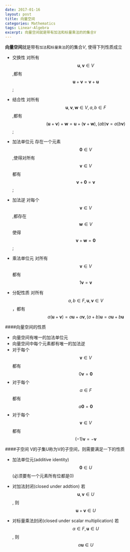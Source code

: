 ```yaml
---
date: 2017-01-16
layout: post
title: 向量空间
categories: Mathematics
tags: Linear-Algebra
excerpt: 向量空间就是带有加法和标量乘法的的集合V
---
```

**向量空间**就是带有```加法```和```标量乘法```的的集合*V*, 使得下列性质成立

* 交换性
对所有 $$\textbf{u},\textbf{v} \in V$$,都有$$\textbf{u}+\textbf{v} =\textbf{v}+\textbf{u}$$;

* 结合性
对所有$$\textbf{u},\textbf{v}, \textbf{w}\in V,  a, b\in F$$,都有
$$(\textbf{u}+\textbf{v})+\textbf{w} = \textbf{u}+(\textbf{v}+\textbf{w}), (ab)\textbf{v}=a(b\textbf{v})$$;

* 加法单位元
存在一个元素$$\textbf{0}\in V$$,使得对所有$$\textbf{v}\in V$$都有$$\textbf{v}+\textbf{0}=\textbf{v}$$;

* 加法逆
对每个$$\textbf{v}\in V$$,都存在$$\textbf{w}\in V$$使得$$\textbf{v}+\textbf{w}=\textbf{0}$$;

* 乘法单位元
对所有$$\textbf{v}\in V$$都有$$1\textbf{v}=\textbf{v}$$

* 分配性质
对所有$$a,b\in F, \textbf{u},\textbf{v} \in V$$，都有
$$a(\textbf{u}+\textbf{v})=a\textbf{u}+a\textbf{v},(a+b)\textbf{u}=a\textbf{u}+b\textbf{u}$$

####向量空间的性质
* 向量空间有唯一的加法单位元
* 向量空间中每个元素都有唯一的加法逆
* 对于每个$$\textbf{v}\in V$$都有$$0\textbf{v} = \textbf{0}$$
* 对于每个$$\alpha\in F$$都有$$a\textbf{0} = \textbf{0}$$
* 对于每个$$\textbf{v}\in V$$都有$$(-1)\textbf{v} = -\textbf{v}$$

####子空间
V的子集U称为V的子空间，则需要满足一下的性质
* 加法单位元(additive identity)
$$\textbf{0} \in U$$(必须要有一个元素所有位都是0)

* 对加法封闭(closed under addtion)
若$$\textbf{u},\textbf{v}\in U$$, 则$$\textbf{u} + \textbf{v}\in U$$

* 对标量乘法封闭(closed under scalar multiplication)
若$$\alpha \in F, \textbf{u}\in U$$, 则$$\alpha\textbf{u} \in U$$